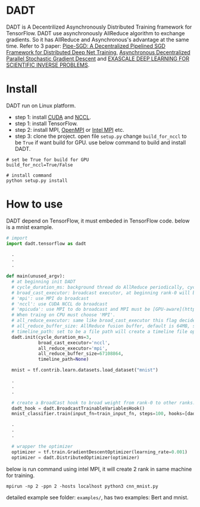# DADT
DADT is A Decentrilized Asynchronously Distributed Training framework for TensorFlow. DADT use asynchronously AllReduce algorithm to exchange gradients. So it has AllReduce and Asynchronous's advantage at the same time. Refer to 3 paper: [Pipe-SGD: A Decentralized Pipelined SGD Framework for Distributed Deep Net Training](https://arxiv.org/abs/1811.03619), [Asynchronous Decentralized Parallel Stochastic Gradient Descent](https://arxiv.org/abs/1710.06952) and [EXASCALE DEEP LEARNING FOR SCIENTIFIC INVERSE PROBLEMS](https://arxiv.org/pdf/1909.11150.pdf).

# Install
DADT run on Linux platform.

- step 1: install [CUDA](https://docs.nvidia.com/cuda/cuda-installation-guide-linux/index.html) and [NCCL](https://docs.nvidia.com/deeplearning/sdk/nccl-install-guide/index.html).
- step 1: install TensorFlow.
- step 2: install MPI, [OpenMPI](https://www.open-mpi.org/) or [Intel MPI](https://software.intel.com/en-us/mpi-library) etc.
- step 3: clone the project. open file ```setup.py``` change ```build_for_nccl``` to be ```True``` if want build for GPU. use below command to build and install DADT.
```shell
# set be True for build for GPU
build_for_nccl=True/False

# install command
python setup.py install
```

# How to use
DADT depend on TensorFlow, it must embeded in TensorFlow code. below is a mnist example.
```python
# import
import dadt.tensorflow as dadt

  .
  .
  .

def main(unused_argv):
  # at beginning init DADT
  # cycle_duration_ms: background thread do AllReduce periodically, cycle_duration_ms control how many time between every step.
  # broad_cast_executor: broadcast executor, at beginning rank-0 will broadcast weight to other ranks. use broad_cast_executor to decide which broadcast executor will be used. 
  # 'mpi': use MPI do broadcast
  # 'nccl': use CUDA NCCL do broadcast
  # 'mpicuda': use MPI to do broadcast and MPI must be [GPU-aware](https://devblogs.nvidia.com/introduction-cuda-aware-mpi/). 
  # When traing on CPU must choose 'MPI'.
  # all_reduce_executor: same like broad_cast_executor this flag decide whick executor use to do AllReduce.
  # all_reduce_buffer_size: AllReduce fusion buffer, default is 64MB, set to be 0 means do not use buffer.
  # timeline_path: set to be a file path will create a timeline file opened by ```chrome://tracing``` to check the time cost in every step.
  dadt.init(cycle_duration_ms=3, 
            broad_cast_executor='nccl', 
            all_reduce_executor='mpi',
            all_reduce_buffer_size=67108864,
            timeline_path=None)

  mnist = tf.contrib.learn.datasets.load_dataset("mnist")

  .
  .
  .

  # create a BroadCast hook to broad weight from rank-0 to other ranks.
  dadt_hook = dadt.BroadcastTrainableVariablesHook()
  mnist_classifier.train(input_fn=train_input_fn, steps=100, hooks=[dadt_hook])

  .
  .
  .

  # wrapper the optimizer
  optimizer = tf.train.GradientDescentOptimizer(learning_rate=0.001)
  optimizer = dadt.DistributedOptimizer(optimizer)
```
below is run command using intel MPI, it will create 2 rank in same machine for training.
```shell
mpirun -np 2 -ppn 2 -hosts localhost python3 cnn_mnist.py
```
detailed example see folder: ```examples/```, has two examples: Bert and mnist.